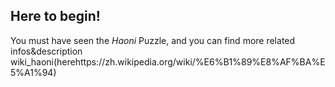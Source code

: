 ## Here to begin!

You must have seen the *Haoni* Puzzle, and you can find more related infos&description wiki_haoni(herehttps://zh.wikipedia.org/wiki/%E6%B1%89%E8%AF%BA%E5%A1%94)
